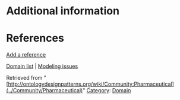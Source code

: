 #  Additional information


#  References


[Add a reference](index.php@title=Odp%253AAdd_reference&subject=../Community/Pharmaceutical "http://ontologydesignpatterns.org/wiki/index.php?title=Odp:Add_reference&subject=Community%3APharmaceutical")


  




[Domain list](../Community/Domain "Community:Domain") | [Modeling issues](../Community/Main "Community:Main")


Retrieved from "[http://ontologydesignpatterns.org/wiki/Community:Pharmaceutical](../Community/Pharmaceutical)"
 [Category](http://ontologydesignpatterns.org/wiki/Special:Categories "Special:Categories"): [Domain](../Category/Domain "Category:Domain")